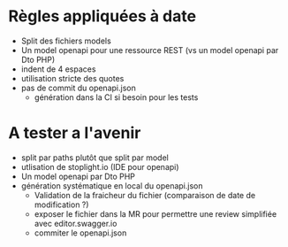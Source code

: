 # Règles appliquées à date

* Split des fichiers models
* Un model openapi pour une ressource REST (vs un model openapi par Dto PHP)
* indent de 4 espaces
* utilisation stricte des quotes
* pas de commit du openapi.json
    * génération dans la CI si besoin pour les tests

# A tester a l'avenir

* split par paths plutôt que split par model
* utlisation de stoplight.io (IDE pour openapi)
* Un model openapi par Dto PHP
* génération systématique en local du openapi.json
    * Validation de la fraicheur du fichier (comparaison de date de modification ?)
    * exposer le fichier dans la MR pour permettre une review simplifiée avec editor.swagger.io
    * commiter le openapi.json

